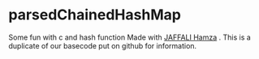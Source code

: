 # parsedChainedHashMap
Some fun with c and hash function
Made with [JAFFALI Hamza](https://github.com/cheikh35) .
This is a duplicate of our basecode put on github for information.
